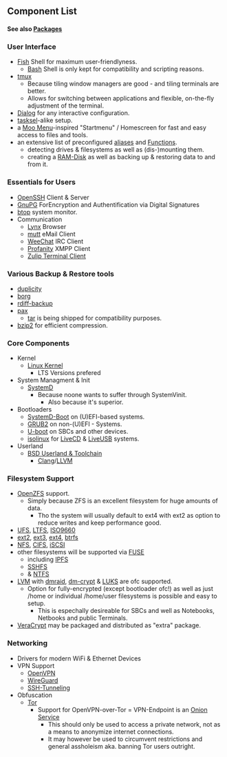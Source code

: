 
##  Component List
####    See also [Packages](packages.list.tsv.old)
### User Interface
  - [Fish](https://fishshell.com/) Shell for maximum user-friendlyness.
    - [Bash](https://www.gnu.org/software/bash/) Shell is only kept for compatibility and scripting reasons.
  - [tmux](https://github.com/tmux/tmux/wiki)
    - Because tiling window managers are good - and tiling terminals are better. 
    - Allows for switching between applications and flexible, on-the-fly adjustment of the terminal.
  - [Dialog](https://en.wikipedia.org/wiki/Dialog_(software)) for any interactive configuration.
  - [tasksel](https://wiki.debian.org/tasksel)-alike setup.
  - a [Moo Menu](https://archive.org/details/moo31)-inspired "Startmenu" / Homescreen for fast and easy access to files and tools.
  - an extensive list of preconfigured [aliases](https://bash.cyberciti.biz/guide/~/.bash_aliases) and [Functions](https://www.digitalocean.com/community/tutorials/an-introduction-to-useful-bash-aliases-and-functions). 
    - detecting drives & filesystems as well as (dis-)mounting them.
    - creating a [RAM-Disk](https://linuxhint.com/create-ramdisk-linux/) as well as backing up & restoring data to and from it.
###  Essentials for Users
  - [OpenSSH](https://www.openssh.com/) Client & Server
  - [GnuPG](https://www.gnupg.org/) ForEncryption and Authentification via Digital Signatures
  - [btop](https://github.com/aristocratos/btop) system monitor.
  - Communication
    - [Lynx](https://en.wikipedia.org/wiki/Lynx_(web_browser)) Browser
    - [mutt](https://en.wikipedia.org/wiki/Mutt_(email_client)) eMail Client
    - [WeeChat](https://weechat.org/) IRC Client
    - [Profanity](https://profanity-im.github.io/) XMPP Client
    - [Zulip Terminal Client](https://github.com/zulip/zulip-terminal)
###	Various Backup & Restore tools
  - [duplicity](https://duplicity.us/)
   - [borg](https://www.borgbackup.org/)
   - [rdiff-backup](https://rdiff-backup.net/)
   - [pax](https://en.wikipedia.org/wiki/Pax_(command))
     - [tar](https://en.wikipedia.org/wiki/Tar_(computing)) is being shipped for compatibility purposes.
   - [bzip2](https://en.wikipedia.org/wiki/Bzip2) for efficient compression.
### Core Components
  - Kernel
    - [Linux Kernel](https://kernel.org/) 
      - LTS Versions prefered
  - System Managment & Init
    - [SystemD](https://systemd.io/)
      - Because noone wants to suffer through SystemVinit. 
        - Also because it's superior.
  - Bootloaders
    - [SystemD-Boot](https://wiki.archlinux.org/title/Systemd-boot) on (U)EFI-based systems.
    - [GRUB2](https://wiki.archlinux.org/title/GRUB) on non-(U)EFI - Systems.
    - [U-boot](https://elinux.org/RPi_U-Boot) on SBCs and other devices.
    - [isolinux](https://wiki.syslinux.org/wiki/index.php?title=ISOLINUX) for [LiveCD](https://en.wikipedia.org/wiki/Live_CD) & [LiveUSB](https://en.wikipedia.org/wiki/Live_USB) systems.
  - Userland
    - [BSD Userland & Toolchain](https://github.com/dcantrell/bsdutils)
      - [Clang](https://clang.llvm.org/)/[LLVM](https://llvm.org/)
### Filesystem Support
  - [OpenZFS](https://openzfs.org/wiki/Main_Page) support. 
    - Simply because ZFS is an excellent filesystem for huge amounts of data. 
      - Tho the system will usually default to ext4 with ext2 as option to reduce writes and keep performance good.
  - [UFS](https://en.wikipedia.org/wiki/Unix_File_System), [LTFS](https://github.com/LinearTapeFileSystem), [ISO9660](https://en.wikipedia.org/wiki/ISO_9660)
  - [ext2](https://en.wikipedia.org/wiki/Ext2), [ext3](https://en.wikipedia.org/wiki/Ext3), [ext4](https://en.wikipedia.org/wiki/Ext4), [btrfs](https://en.wikipedia.org/wiki/Btrfs)
  - [NFS](https://en.wikipedia.org/wiki/Network_File_System), [CIFS](https://en.wikipedia.org/wiki/Server_Message_Block), [iSCSI](https://en.wikipedia.org/wiki/ISCSI) 
  - other filesystems will be supported via [FUSE](https://en.wikipedia.org/wiki/Filesystem_in_Userspace)
    - including [IPFS](https://en.wikipedia.org/wiki/InterPlanetary_File_System)
    - [SSHFS](https://en.wikipedia.org/wiki/SSHFS)
    - & [NTFS](https://en.wikipedia.org/wiki/NTFS-3G)
  - [LVM](https://en.wikipedia.org/wiki/Logical_Volume_Manager_(Linux)) with [dmraid](https://en.wikipedia.org/wiki/Non-standard_RAID_levels#LINUX-MD-RAID-10), [dm-crypt](https://en.wikipedia.org/wiki/Dm-crypt) & [LUKS](https://en.wikipedia.org/wiki/Linux_Unified_Key_Setup) are ofc supported.
    - Option for fully-encrypted (except bootloader ofc!) as well as just /home or individual /home/user filesystems is possible and easy to setup.
      - This is espechally desireable for SBCs and well as Notebooks, Netbooks and public Terminals.
  - [VeraCrypt](https://veracrypt.fr/en/Downloads.html) may be packaged and distributed as "extra" package.
###    Networking
  - Drivers for modern WiFi & Ethernet Devices
  - VPN Support
    - [OpenVPN](https://en.wikipedia.org/wiki/OpenVPN) 
    - [WireGuard](https://en.wikipedia.org/wiki/WireGuard)
    - [SSH-Tunneling](https://en.wikipedia.org/wiki/Tunneling_protocol#SSH)
  - Obfuscation
    - [Tor](https://en.wikipedia.org/wiki/Tor_(network))
      - Support for OpenVPN-over-Tor = VPN-Endpoint is an [Onion Service](https://en.wikipedia.org/wiki/Tor_(network)#Onion_services)
        - This should only be used to access a private network, not as a means to anonymize internet connections.
        - It may however be used to circumvent restrictions and general assholeism aka. banning Tor users outright.
